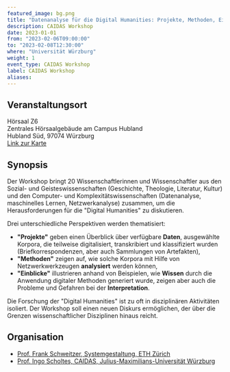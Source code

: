 ```yaml
---
featured_image: bg.png
title: "Datenanalyse für die Digital Humanities: Projekte, Methoden, Einsichten"
description: CAIDAS Workshop
date: 2023-01-01
from: "2023-02-06T09:00:00"
to: "2023-02-08T12:30:00"
where: "Universität Würzburg"
weight: 1
event_type: CAIDAS Workshop
label: CAIDAS Workshop
aliases:
---
```


## Veranstaltungsort 

Hörsaal Z6<br>
Zentrales Hörsaalgebäude am Campus Hubland<br>
Hubland Süd, 97074 Würzburg</br>
[Link zur Karte](https://goo.gl/maps/sJmo2qQCf7Hbkq8r9)


## Synopsis

Der Workshop bringt 20 Wissenschaftlerinnen und Wissenschaftler aus den Sozial- und Geisteswissenschaften (Geschichte, Theologie, Literatur, Kultur) und den Computer- und Komplexitätswissenschaften (Datenanalyse, maschinelles Lernen, Netzwerkanalyse) zusammen, um die Herausforderungen für die "Digital Humanities" zu diskutieren. 

Drei unterschiedliche Perspektiven werden thematisiert: <br>
- **"Projekte"** geben einen Überblick über verfügbare **Daten**, ausgewählte Korpora, die teilweise digitalisiert, transkribiert und klassifiziert wurden (Briefkorrespondenzen, aber auch Sammlungen von Artefakten), <br> 
- **"Methoden"** zeigen auf, wie solche Korpora mit Hilfe von Netzwerkwerkzeugen **analysiert** werden können,<br> 
- **"Einblicke"** illustrieren anhand von Beispielen, wie **Wissen** durch die Anwendung digitaler Methoden generiert wurde, zeigen aber auch die Probleme und Gefahren bei der **Interpretation**.

Die Forschung der "Digital Humanities" ist zu oft in disziplinären Aktivitäten isoliert. Der Workshop soll einen neuen Diskurs ermöglichen, der über die Grenzen wissenschaftlicher Disziplinen hinaus reicht.

## Organisation 

- [Prof. Frank Schweitzer, Systemgestaltung, ETH Zürich](https://www.sg.ethz.ch)
- [Prof. Ingo Scholtes, CAIDAS, Julius-Maximilians-Universität Würzburg](https://www.informatik.uni-wuerzburg.de/ml4nets/team/prof-dr-ingo-scholtes/)
